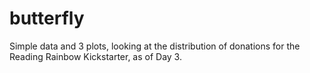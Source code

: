 butterfly
=========

Simple data and 3 plots, looking at the distribution of donations for the Reading Rainbow Kickstarter, as of Day 3.
